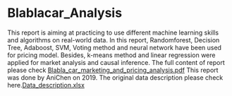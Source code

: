 # Blablacar_Analysis
This report is aiming at practicing to use different machine learning skills and algorithms on real-world data.
In this report, Randomforest, Decision Tree, Adaboost, SVM, Voting method and neural network have been used for pricing model.
Besides, k-means method and linear regression were applied for market analysis and causal inference.
The full content of report please check [Blabla_car_marketing_and_pricing_analysis.pdf](https://github.com/YH-Chen1225/Blablacar_Analysis/files/9974531/Blabla_car_marketing_and_pricing_analysis.pdf)
This report was done by AniChen on 2019.
The original data description please check here.[Data_description.xlsx](https://github.com/YH-Chen1225/Blablacar_Analysis/files/9974557/Data_description.xlsx)
